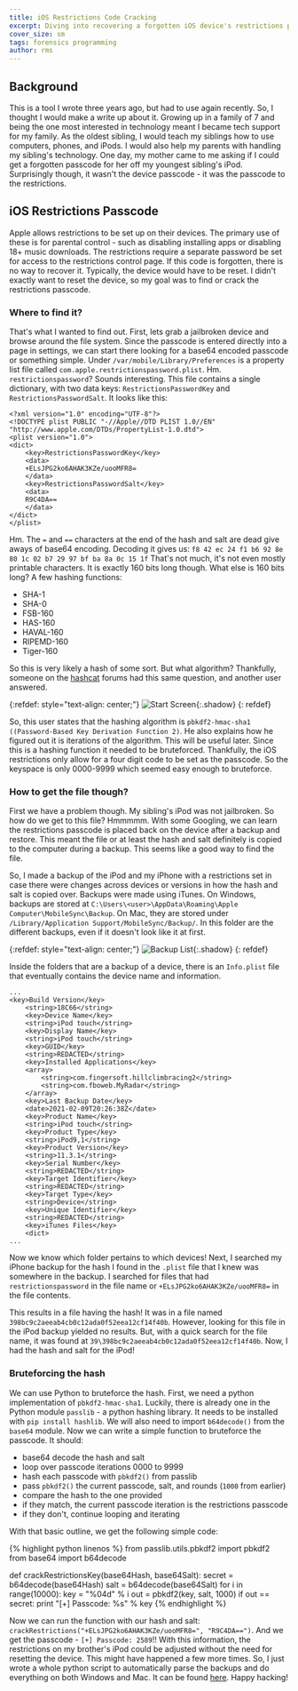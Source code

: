 ```yaml
---
title: iOS Restrictions Code Cracking
excerpt: Diving into recovering a forgotten iOS device's restrictions passcode and writing a tool to do so automatically. 
cover_size: sm
tags: forensics programming
author: rms
---
```


## Background

This is a tool I wrote three years ago, but had to use again recently. So, I thought I would make a write up about it. Growing up in a family of 7 and being the one most interested in technology meant I became tech support for my family. As the oldest sibling, I would teach my siblings how to use computers, phones, and iPods. I would also help my parents with handling my sibling's technology. One day, my mother came to me asking if I could get a forgotten passcode for her off my youngest sibling's iPod. Surprisingly though, it wasn't the device passcode - it was the passcode to the restrictions.

## iOS Restrictions Passcode

Apple allows restrictions to be set up on their devices. The primary use of these is for parental control - such as disabling installing apps or disabling 18+ music downloads. The restrictions require a separate password be set for access to the restrictions control page. If this code is forgotten, there is no way to recover it. Typically, the device would have to be reset. I didn't exactly want to reset the device, so my goal was to find or crack the restrictions passcode.

### Where to find it?

That's what I wanted to find out. First, lets grab a jailbroken device and browse around the file system. Since the passcode is entered directly into a page in settings, we can start there looking for a base64 encoded passcode or something simple. Under `/var/mobile/Library/Preferences` is a property list file called `com.apple.restrictionspassword.plist`. Hm. `restrictionspassword`? Sounds interesting. This file contains a single dictionary, with two data keys: `RestrictionsPasswordKey` and `RestrictionsPasswordSalt`. It looks like this:

```
<?xml version="1.0" encoding="UTF-8"?>
<!DOCTYPE plist PUBLIC "-//Apple//DTD PLIST 1.0//EN" "http://www.apple.com/DTDs/PropertyList-1.0.dtd">
<plist version="1.0">
<dict>
	<key>RestrictionsPasswordKey</key>
	<data>
	+ELsJPG2ko6AHAK3KZe/uooMFR8=
	</data>
	<key>RestrictionsPasswordSalt</key>
	<data>
	R9C4DA==
	</data>
</dict>
</plist>
```

Hm. The `=` and `==` characters at the end of the hash and salt are dead give aways of base64 encoding. Decoding it gives us: `f8 42 ec 24 f1 b6 92 8e 80 1c 02 b7 29 97 bf ba 8a 0c 15 1f` That's not much, it's not even mostly printable characters. It is exactly 160 bits long though. What else is 160 bits long? A few hashing functions: 

- SHA-1
- SHA-0
- FSB-160
- HAS-160
- HAVAL-160
- RIPEMD-160
- Tiger-160

So this is very likely a hash of some sort. But what algorithm? Thankfully, someone on the [hashcat](https://hashcat.net/forum/thread-2892.html) forums had this same question, and another user answered.  

{:refdef: style="text-align: center;"}
![Start Screen](https://starwarsfan2099.github.io/public/2021-08-03/post.jpg){:.shadow}
{: refdef}

So, this user states that the hashing algorithm is `pbkdf2-hmac-sha1 ((Password-Based Key Derivation Function 2)`. He also explains how he figured out it is iterations of the algorithm. This will be useful later. Since this is a hashing function it needed to be bruteforced. Thankfully, the iOS restrictions only allow for a four digit code to be set as the passcode. So the keyspace is only 0000-9999 which seemed easy enough to bruteforce.

### How to get the file though?

First we have a problem though. My sibling's iPod was not jailbroken. So how do we get to this file? Hmmmmm. With some Googling, we can learn the restrictions passcode is placed back on the device after a backup and restore. This meant the file or at least the hash and salt definitely is copied to the computer during a backup. This seems like a good way to find the file. 

So, I made a backup of the iPod and my iPhone with a restrictions set in case there were changes across devices or versions in how the hash and salt is copied over. Backups were made using iTunes. On Windows, backups are stored at `C:\Users\<user>\AppData\Roaming\Apple Computer\MobileSync\Backup`. On Mac, they are stored under `/Library/Application Support/MobileSync/Backup/`. In this folder are the different backups, even if it doesn't look like it at first.  

{:refdef: style="text-align: center;"}
![Backup List](https://starwarsfan2099.github.io/public/2021-08-03/list.JPG){:.shadow}
{: refdef}

Inside the folders that are a backup of a device, there is an `Info.plist` file that eventually contains the device name and information.

```
...
<key>Build Version</key>
	<string>18C66</string>
	<key>Device Name</key>
	<string>iPod touch</string>
	<key>Display Name</key>
	<string>iPod touch</string>
	<key>GUID</key>
	<string>REDACTED</string>
	<key>Installed Applications</key>
	<array>
		<string>com.fingersoft.hillclimbracing2</string>
		<string>com.fboweb.MyRadar</string>
	</array>
	<key>Last Backup Date</key>
	<date>2021-02-09T20:26:38Z</date>
	<key>Product Name</key>
	<string>iPod touch</string>
	<key>Product Type</key>
	<string>iPod9,1</string>
	<key>Product Version</key>
	<string>11.3.1</string>
	<key>Serial Number</key>
	<string>REDACTED</string>
	<key>Target Identifier</key>
	<string>REDACTED</string>
	<key>Target Type</key>
	<string>Device</string>
	<key>Unique Identifier</key>
	<string>REDACTED</string>
	<key>iTunes Files</key>
	<dict>
...
 ```

Now we know which folder pertains to which devices! Next, I searched my iPhone backup for the hash I found in the `.plist` file that I knew was somewhere in the backup. I searched for files that had `restrictionspassword` in the file name or `+ELsJPG2ko6AHAK3KZe/uooMFR8=` in the file contents.

This results in a file having the hash! It was in a file named `398bc9c2aeeab4cb0c12ada0f52eea12cf14f40b`. However, looking for this file in the iPod backup yielded no results. But, with a quick search for the file name, it was found at `39\398bc9c2aeeab4cb0c12ada0f52eea12cf14f40b`. Now, I had the hash and salt for the iPod!

### Bruteforcing the hash

We can use Python to bruteforce the hash. First, we need a python implementation of `pbkdf2-hmac-sha1`. Luckily, there is already one in the Python module `passlib` - a python hashing library. It needs to be installed with `pip install hashlib`. We will also need to import `b64decode()` from the `base64` module. Now we can write a simple function to bruteforce the passcode. It should:

- base64 decode the hash and salt
- loop over passcode iterations 0000 to 9999
- hash each passcode with `pbkdf2()` from passlib
- pass `pbkdf2()` the current passcode, salt, and rounds (`1000` from earlier)
- compare the hash to the one provided
- if they match, the current passcode iteration is the restrictions passcode
- if they don't, continue looping and iterating

With that basic outline, we get the following simple code:

{% highlight python linenos %}
from passlib.utils.pbkdf2 import pbkdf2
from base64 import b64decode

def crackRestrictionsKey(base64Hash, base64Salt):
    secret = b64decode(base64Hash)
    salt = b64decode(base64Salt)
    for i in range(10000):
        key = "%04d" % i
        out = pbkdf2(key, salt, 1000)
        if out == secret:
            print "[+] Passcode: %s" % key
{% endhighlight %}

Now we can run the function with our hash and salt: `crackRestrictions("+ELsJPG2ko6AHAK3KZe/uooMFR8=", "R9C4DA==")`. And we get the passcode - `[+] Passcode: 2589`!! With this information, the restrictions on my brother's iPod could be adjusted without the need for resetting the device. This might have happened a few more times. So, I just wrote a whole python script to automatically parse the backups and do everything on both Windows and Mac. It can be found [here](https://github.com/Starwarsfan2099/iOS-Restriction-Key-Cracker/blob/master/KeyCracker.py). Happy hacking!